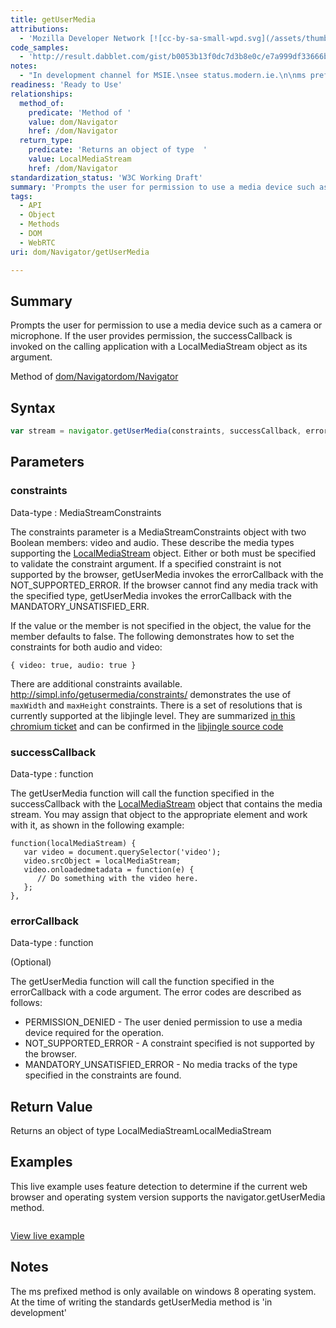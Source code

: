 ```yaml
---
title: getUserMedia
attributions:
  - 'Mozilla Developer Network [![cc-by-sa-small-wpd.svg](/assets/thumb/8/8c/cc-by-sa-small-wpd.svg/120px-cc-by-sa-small-wpd.svg.png)](http://creativecommons.org/licenses/by-sa/3.0/us/): [[getUserMedia Method](https://developer.mozilla.org/en-US/docs/Web/API/Navigator.getUserMedia) Article]'
code_samples:
  - 'http://result.dabblet.com/gist/b0053b13f0dc7d3b8e0c/e7a999df33666b9d624c77ef0d824ad90023842a'
notes:
  - "In development channel for MSIE.\nsee status.modern.ie.\n\nms prefixed method only available on Win8."
readiness: 'Ready to Use'
relationships:
  method_of:
    predicate: 'Method of '
    value: dom/Navigator
    href: /dom/Navigator
  return_type:
    predicate: 'Returns an object of type  '
    value: LocalMediaStream
    href: /dom/Navigator
standardization_status: 'W3C Working Draft'
summary: 'Prompts the user for permission to use a media device such as a camera or microphone. If the user provides permission, the successCallback is invoked on the calling application with a LocalMediaStream object as its argument.'
tags:
  - API
  - Object
  - Methods
  - DOM
  - WebRTC
uri: dom/Navigator/getUserMedia

---
```

## <span>Summary</span>

Prompts the user for permission to use a media device such as a camera or microphone. If the user provides permission, the successCallback is invoked on the calling application with a LocalMediaStream object as its argument.

Method of [dom/Navigator](/dom/Navigator)[dom/Navigator](/dom/Navigator)

## <span>Syntax</span>

``` js
var stream = navigator.getUserMedia(constraints, successCallback, errorCallback);
```

## <span>Parameters</span>

### <span>constraints</span>

 Data-type
:   MediaStreamConstraints

 The constraints parameter is a MediaStreamConstraints object with two Boolean members: video and audio. These describe the media types supporting the [LocalMediaStream](/apis/webrtc/LocalMediaStream) object. Either or both must be specified to validate the constraint argument. If a specified constraint is not supported by the browser, getUserMedia invokes the errorCallback with the NOT\_SUPPORTED\_ERROR. If the browser cannot find any media track with the specified type, getUserMedia invokes the errorCallback with the MANDATORY\_UNSATISFIED\_ERR.

If the value or the member is not specified in the object, the value for the member defaults to false. The following demonstrates how to set the constraints for both audio and video:

    { video: true, audio: true }

There are additional constraints available. <http://simpl.info/getusermedia/constraints/> demonstrates the use of `maxWidth` and `maxHeight` constraints. There is a set of resolutions that is currently supported at the libjingle level. They are summarized [in this chromium ticket](https://code.google.com/p/chromium/issues/detail?id=143631#c9) and can be confirmed in the [libjingle source code](http://libjingle.googlecode.com/svn/trunk/talk/app/webrtc/localvideosource.cc)

### <span>successCallback</span>

 Data-type
:   function

 The getUserMedia function will call the function specified in the successCallback with the [LocalMediaStream](/apis/webrtc/LocalMediaStream) object that contains the media stream. You may assign that object to the appropriate element and work with it, as shown in the following example:

    function(localMediaStream) {
       var video = document.querySelector('video');
       video.srcObject = localMediaStream;
       video.onloadedmetadata = function(e) {
          // Do something with the video here.
       };
    },

### <span>errorCallback</span>

 Data-type
:   function

(Optional)

The getUserMedia function will call the function specified in the errorCallback with a code argument. The error codes are described as follows:

-   PERMISSION\_DENIED - The user denied permission to use a media device required for the operation.
-   NOT\_SUPPORTED\_ERROR - A constraint specified is not supported by the browser.
-   MANDATORY\_UNSATISFIED\_ERROR - No media tracks of the type specified in the constraints are found.

## <span>Return Value</span>

Returns an object of type LocalMediaStreamLocalMediaStream

## <span>Examples</span>

This live example uses feature detection to determine if the current web browser and operating system version supports the navigator.getUserMedia method.

``` html

```

[View live example](http://result.dabblet.com/gist/b0053b13f0dc7d3b8e0c/e7a999df33666b9d624c77ef0d824ad90023842a)

## <span>Notes</span>

The ms prefixed method is only available on windows 8 operating system. At the time of writing the standards getUserMedia method is 'in development'